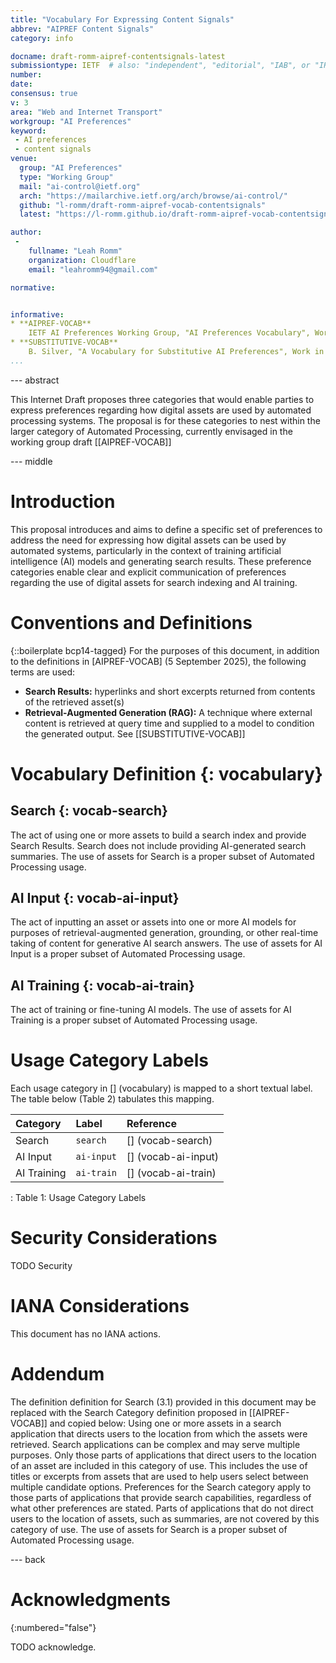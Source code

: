 ```yaml
---
title: "Vocabulary For Expressing Content Signals"
abbrev: "AIPREF Content Signals"
category: info

docname: draft-romm-aipref-contentsignals-latest
submissiontype: IETF  # also: "independent", "editorial", "IAB", or "IRTF"
number:
date:
consensus: true
v: 3
area: "Web and Internet Transport"
workgroup: "AI Preferences"
keyword:
 - AI preferences
 - content signals
venue:
  group: "AI Preferences"
  type: "Working Group"
  mail: "ai-control@ietf.org"
  arch: "https://mailarchive.ietf.org/arch/browse/ai-control/"
  github: "l-romm/draft-romm-aipref-vocab-contentsignals"
  latest: "https://l-romm.github.io/draft-romm-aipref-vocab-contentsignals/draft-romm-aipref-contentsignals.html"

author:
 -
    fullname: "Leah Romm"
    organization: Cloudflare
    email: "leahromm94@gmail.com"

normative:


informative:
* **AIPREF-VOCAB**
    IETF AI Preferences Working Group, "AI Preferences Vocabulary", Work in Progress, Internet-Draft, draft-ietf-aipref-vocab, <https://ietf-wg-aipref.github.io/drafts/draft-ietf-aipref-vocab.html>.
* **SUBSTITUTIVE-VOCAB**
    B. Silver, "A Vocabulary for Substitutive AI Preferences", Work in Progress, Internet-Draft, draft-silver-aipref-vocab-substitutive-00, 8 July 2024, <https://datatracker.ietf.org/doc/html/draft-silver-aipref-vocab-substitutive-00>.
...
```


--- abstract

This Internet Draft proposes three categories that would enable parties to express preferences regarding how digital assets are used by automated processing systems. The proposal is for these categories to nest within the larger category of Automated Processing, currently envisaged in the working group draft [[AIPREF-VOCAB]]


--- middle

# Introduction

This proposal introduces and aims to define a specific set of preferences to address the need for expressing how digital assets can be used by automated systems, particularly in the context of training artificial intelligence (AI) models and generating search results. These preference categories enable clear and explicit communication of preferences regarding the use of digital assets for search indexing and AI training.


# Conventions and Definitions

{::boilerplate bcp14-tagged}
For the purposes of this document, in addition to the definitions in [AIPREF-VOCAB] (5 September 2025), the following terms are used:
* **Search Results:** hyperlinks and short excerpts returned from contents of the retrieved asset(s)
* **Retrieval-Augmented Generation (RAG):** A technique where external content is retrieved at query time and supplied to a model to condition the generated output. See [[SUBSTITUTIVE-VOCAB]]

# Vocabulary Definition {: vocabulary}

## Search {: vocab-search}
The act of using one or more assets to build a search index and provide Search Results. Search does not include providing AI-generated search summaries.
The use of assets for Search is a proper subset of Automated Processing usage.

## AI Input {: vocab-ai-input}
The act of inputting an asset or assets into one or more AI models for purposes of retrieval-augmented generation, grounding, or other real-time taking of content for generative AI search answers. 
The use of assets for AI Input is a proper subset of Automated Processing usage.

## AI Training {: vocab-ai-train}
The act of training or fine-tuning AI models.
The use of assets for AI Training is a proper subset of Automated Processing usage.

# Usage Category Labels

Each usage category in [] (vocabulary) is mapped to a short textual label. The table below (Table 2) tabulates this mapping.

| Category    | Label      | Reference              |
|:------------|:-----------|:-----------------------|
| Search      | `search`   | [] (vocab-search)            |
| AI Input    | `ai-input` | [] (vocab-ai-input)            |
| AI Training | `ai-train` | [] (vocab-ai-train)            |
: Table 1: Usage Category Labels


# Security Considerations

TODO Security


# IANA Considerations

This document has no IANA actions.

# Addendum
The definition definition for Search (3.1) provided in this document may be replaced with the Search Category definition proposed in [[AIPREF-VOCAB]] and copied below:
Using one or more assets in a search application that directs users to the location from which the assets were retrieved.
Search applications can be complex and may serve multiple purposes. Only those parts of applications that direct users to the location of an asset are included in this category of use. This includes the use of titles or excerpts from assets that are used to help users select between multiple candidate options.
Preferences for the Search category apply to those parts of applications that provide search capabilities, regardless of what other preferences are stated.
Parts of applications that do not direct users to the location of assets, such as summaries, are not covered by this category of use.
The use of assets for Search is a proper subset of Automated Processing usage.



--- back

# Acknowledgments
{:numbered="false"}

TODO acknowledge.

